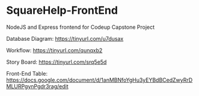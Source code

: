 # SquareHelp-FrontEnd
NodeJS and Express frontend for Codeup Capstone Project

Database Diagram:
https://tinyurl.com/u7dusax

Workflow:
https://tinyurl.com/qunqxb2

Story Board: 
https://tinyurl.com/srq5e5d

Front-End Table: 
https://docs.google.com/document/d/1anMBNfoYgHu3yEYBdBCedZwyRrDMLURPgynPgdr3rag/edit
